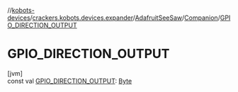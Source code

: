 //[kobots-devices](../../../../index.md)/[crackers.kobots.devices.expander](../../index.md)/[AdafruitSeeSaw](../index.md)/[Companion](index.md)/[GPIO_DIRECTION_OUTPUT](-g-p-i-o_-d-i-r-e-c-t-i-o-n_-o-u-t-p-u-t.md)

# GPIO_DIRECTION_OUTPUT

[jvm]\
const val [GPIO_DIRECTION_OUTPUT](-g-p-i-o_-d-i-r-e-c-t-i-o-n_-o-u-t-p-u-t.md): [Byte](https://kotlinlang.org/api/latest/jvm/stdlib/kotlin/-byte/index.html)
